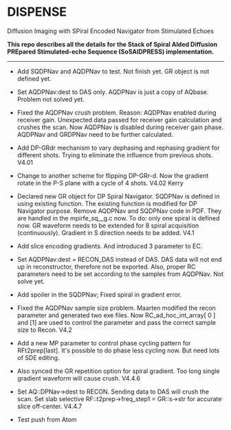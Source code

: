 # DISPENSE
Diffusion Imaging with SPiral Encoded Navigator from Stimulated Echoes 

**This repo describes all the details for the Stack of Spiral AIded Diffusion PREpared Stimulated-echo Sequence (SoSAIDPRESS) implementation.**

---

* Add SQDPNav and AQDPNav to test. Not finish yet. GR object is not defined yet.

* Set AQDPNav:dest to DAS only. AQDPNav is just a copy of AQbase. Problem not solved yet.

* Fixed the AQDPNav crush problem. Reason: AQDPNav enabled during receiver gain. Unexpected data passed for receiver gain calculation and crushes the scan. Now AQDPNav is disabled during receiver gain phase.
AQDPNav and GRDPNav need to be further calculated.

* Add DP-GRdr mechanism to vary dephasing and rephasing gradient for different shots. Trying to eliminate the influence from previous shots. V4.01

* Change to another scheme for flipping DP-GRr-d. Now the gradient rotate in the P-S plane with a cycle of 4 shots.  V4.02 Kerry

* Declared new GR object for DP Spiral Navigator.
SQDPNav is defined in using existing function.
The existing function is modified for DP Navigator purpose.
Remove AQDPNav and SQDPNav code in PDF. They are handled in the mpirfe_sq__g.c now.
To do: only one spiral is defined now. GR waveform needs to be extended for 8 spiral acquisition (continuously).
Gradient in S direction needs to be added. V4.1

* Add slice encoding gradients. And introduced 3 parameter to EC.  

* Set AQDPNav:dest = RECON_DAS instead of DAS. DAS data will not end up in reconstructor, therefore not be exported.
Also, proper RC parameters need to be set according to the samples from AQDPNav. Not solve yet.

* Add spoiler in the SQDPNav; Fixed spiral in gradient error.

* Fixed the AQDPNav sample size problem. Maarten modified the recon parameter and generated two exe files. Now  RC_ad_hoc_int_array[ 0 ] and [1] are used to control the parameter and pass the correct sample size to Recon. V4.2

* Add a new MP parameter to control phase cycling pattern for RFt2prep[last]. It's possible to do phase less cycling now. But need lots of SDE editing.

* Also synced the GR repetition option for spiral gradient. Too long single gradient waveform will cause crush. V4.4.6

* Set AQ::DPNav->dest to RECON. Sending data to DAS will crush the scan.
Set slab selective RF::t2prep->freq_step1 = GR::s->str for accurate slice off-center. V4.4.7

* Test push from Atom
